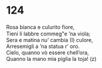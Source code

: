# 124  
     
Rosa bianca e culurito ﬁore,  
Tieni li labbre commeg"e ’na viola;  
Sera e matina nu’ cambia (I) culore,  
Arresemigli a ’na statua r’ oro.  
Cielo, quanno vò essere chell’ora,  
Quanno la mano mia piglia la toja! (z)  


